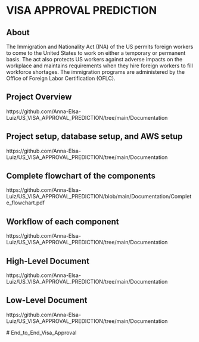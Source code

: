 <!DOCTYPE html>
<html lang="en">
<head>
    <meta charset="UTF-8">
    
    
</head>
<body>

<h1>VISA APPROVAL PREDICTION</h1>

<h2>About</h2>
<p>
    The Immigration and Nationality Act (INA) of the US permits foreign workers to come to the United States to work on either a temporary or permanent basis. The act also protects US workers against adverse impacts on the workplace and maintains requirements when they hire foreign workers to fill workforce shortages. The immigration programs are administered by the Office of Foreign Labor Certification (OFLC).
</p>

<h2>Project Overview</h2>
<p>
    https://github.com/Anna-Elsa-Luiz/US_VISA_APPROVAL_PREDICTION/tree/main/Documentation
</p>

<h2>Project setup, database setup, and AWS setup</h2>
<p>
    https://github.com/Anna-Elsa-Luiz/US_VISA_APPROVAL_PREDICTION/tree/main/Documentation
</p>

<h2>Complete flowchart of the components</h2>
<p>
    https://github.com/Anna-Elsa-Luiz/US_VISA_APPROVAL_PREDICTION/blob/main/Documentation/Complete_flowchart.pdf
</p>

<h2>Workflow of each component</h2>
<p>
    https://github.com/Anna-Elsa-Luiz/US_VISA_APPROVAL_PREDICTION/tree/main/Documentation

<h2>High-Level Document</h2>
<p>
    https://github.com/Anna-Elsa-Luiz/US_VISA_APPROVAL_PREDICTION/tree/main/Documentation
</p>

<h2>Low-Level Document</h2>
<p>
    https://github.com/Anna-Elsa-Luiz/US_VISA_APPROVAL_PREDICTION/tree/main/Documentation
</p>

</body>
</html>
#   E n d _ t o _ E n d _ V i s a _ A p p r o v a l  
 